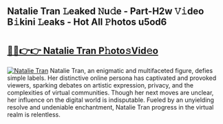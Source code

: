 ## Natalie Tran 𝙻eaked 𝙽u𝚍e - Part-H2w 𝚅𝚒deo B𝚒kini 𝙻eaks - Hot All 𝙿hotos u5od6

# <h2><a href="http://ld35eq1.urlbe.top/?page=Natalie+Tran">🔗🔗👉👉 Natalie Tran P𝚑oto𝚜Vid𝚎o</a></h2>

[![Natalie Tran](https://i.imgur.com/eBuTRDB.gif)](http://ld35eq1.urlbe.top/?page=Natalie+Tran)
Natalie Tran, an enigmatic and multifaceted figure, defies simple labels. Her distinctive online persona has captivated and provoked viewers, sparking debates on artistic expression, privacy, and the complexities of virtual communities. Though her next moves are unclear, her influence on the digital world is indisputable. Fueled by an unyielding resolve and undeniable enchantment, Natalie Tran progress in the virtual realm is relentless.
